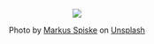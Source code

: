 <p align="center">
  <img src="https://images.unsplash.com/photo-1526374965328-7f61d4dc18c5?ixid=MXwxMjA3fDB8MHxwaG90by1wYWdlfHx8fGVufDB8fHw%3D&ixlib=rb-1.2.1&auto=format&fit=crop&w=250&q=80" />
 </p>
 <p align="center">
  Photo by <a href="https://unsplash.com/@markusspiske?utm_source=unsplash&utm_medium=referral&utm_content=creditCopyText">Markus Spiske</a> on <a href="/s/photos/matrix?utm_source=unsplash&utm_medium=referral&utm_content=creditCopyText">Unsplash</a>
<p>
